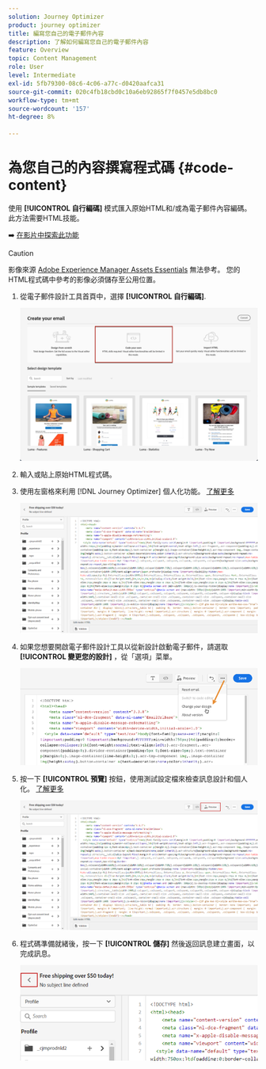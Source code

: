 ```yaml
---
solution: Journey Optimizer
product: journey optimizer
title: 編寫您自己的電子郵件內容
description: 了解如何編寫您自己的電子郵件內容
feature: Overview
topic: Content Management
role: User
level: Intermediate
exl-id: 5fb79300-08c6-4c06-a77c-d0420aafca31
source-git-commit: 020c4fb18cbd0c10a6eb92865f7f0457e5db8bc0
workflow-type: tm+mt
source-wordcount: '157'
ht-degree: 8%

---
```


# 為您自己的內容撰寫程式碼 {#code-content}

使用 **[!UICONTROL 自行編碼]** 模式匯入原始HTML和/或為電子郵件內容編碼。 此方法需要HTML技能。

➡️ [在影片中探索此功能](#video)

>[!CAUTION]
>
> 影像來源 [Adobe Experience Manager Assets Essentials](assets-essentials.md) 無法參考。 您的HTML程式碼中參考的影像必須儲存至公用位置。

1. 從電子郵件設計工具首頁中，選擇 **[!UICONTROL 自行編碼]**.

   ![](assets/code-your-own.png)

1. 輸入或貼上原始HTML程式碼。

1. 使用左窗格來利用 [!DNL Journey Optimizer] 個人化功能。 [了解更多](../personalization/personalize.md)

   ![](assets/code-editor.png)

1. 如果您想要開啟電子郵件設計工具以從新設計啟動電子郵件，請選取 **[!UICONTROL 變更您的設計]** ，從「選項」菜單。

   ![](assets/code-editor-change-design.png)

1. 按一下 **[!UICONTROL 預覽]** 按鈕，使用測試設定檔來檢查訊息設計和個人化。 [了解更多](preview.md)

   ![](assets/code-editor-preview.png)

1. 程式碼準備就緒後，按一下 **[!UICONTROL 儲存]** 然後返回訊息建立畫面，以完成訊息。

   ![](assets/code-editor-save.png)
